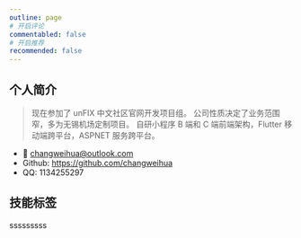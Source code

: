 ```yaml
---
outline: page
# 开启评论
commentabled: false
# 开启推荐
recommended: false 
---
```


## 个人简介 ##

> 现在参加了 unFIX 中文社区官网开发项目组。
> 公司性质决定了业务范围窄，多为无锡机场定制项目。
> 自研小程序 B 端和 C 端前端架构，Flutter 移动端跨平台，ASPNET 服务跨平台。

- :e-mail: changweihua@outlook.com
- Github: https://github.com/changweihua
- QQ: 1134255297

## 技能标签 ##

<a-tag>sssssssss</a-tag>
